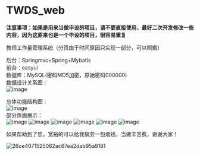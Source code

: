 # TWDS_web
<b>注意事项：如果是用来当做毕设的项目，请不要直接使用，最好二次开发修改一些内容，因为这原来也是一个毕设的项目，很容易重复</b></br>

教师工作量管理系统（分页由于时间原因只实现一部分，可以照搬）</br>

后台：Springmvc+Spring+Mybatis</br>
前台：easyui</br>
数据库：MySQL(密码MD5加密，原始密码000000)</br>
数据设计关系图：</br>
![image](https://user-images.githubusercontent.com/49858063/114572570-31def200-9caa-11eb-84e1-18e700715732.png)</br>

总体功能结构图：</br>
![image](https://user-images.githubusercontent.com/49858063/114570666-9bf69780-9ca8-11eb-8b56-58950015a456.png)</br>
部分页面展示：</br>
![image](https://user-images.githubusercontent.com/49858063/114570695-a022b500-9ca8-11eb-958c-43942b637103.png)
![image](https://user-images.githubusercontent.com/49858063/114570757-ae70d100-9ca8-11eb-8083-483fd879c851.png)
![image](https://user-images.githubusercontent.com/49858063/114571864-8fbf0a00-9ca9-11eb-98fe-4882ebc0e0de.png)
![image](https://user-images.githubusercontent.com/49858063/114571297-23440b00-9ca9-11eb-91ac-eadddc0b783e.png)
![image](https://user-images.githubusercontent.com/49858063/114571407-3a82f880-9ca9-11eb-8343-0299f4d12474.png)
![image](https://user-images.githubusercontent.com/49858063/114571446-42429d00-9ca9-11eb-9193-275fe98d3f00.png)


如果帮助到了您，宽裕的可以给我犒劳一包烟钱，当做辛苦费，谢谢大家！

![26ce4071525082ac67ea2dab95a9181](https://user-images.githubusercontent.com/49858063/169775995-b24deda4-139e-403a-9439-580f348dd5e6.jpg)

